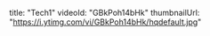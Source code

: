 title: "Tech1"
videoId: "GBkPoh14bHk"
thumbnailUrl: "https://i.ytimg.com/vi/GBkPoh14bHk/hqdefault.jpg"
